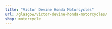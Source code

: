 ```yaml
---
title: "Victor Devine Honda Motorcycles"
url: /glasgow/victor-devine-honda-motorcycles/
shop: motorcycle
---
```

